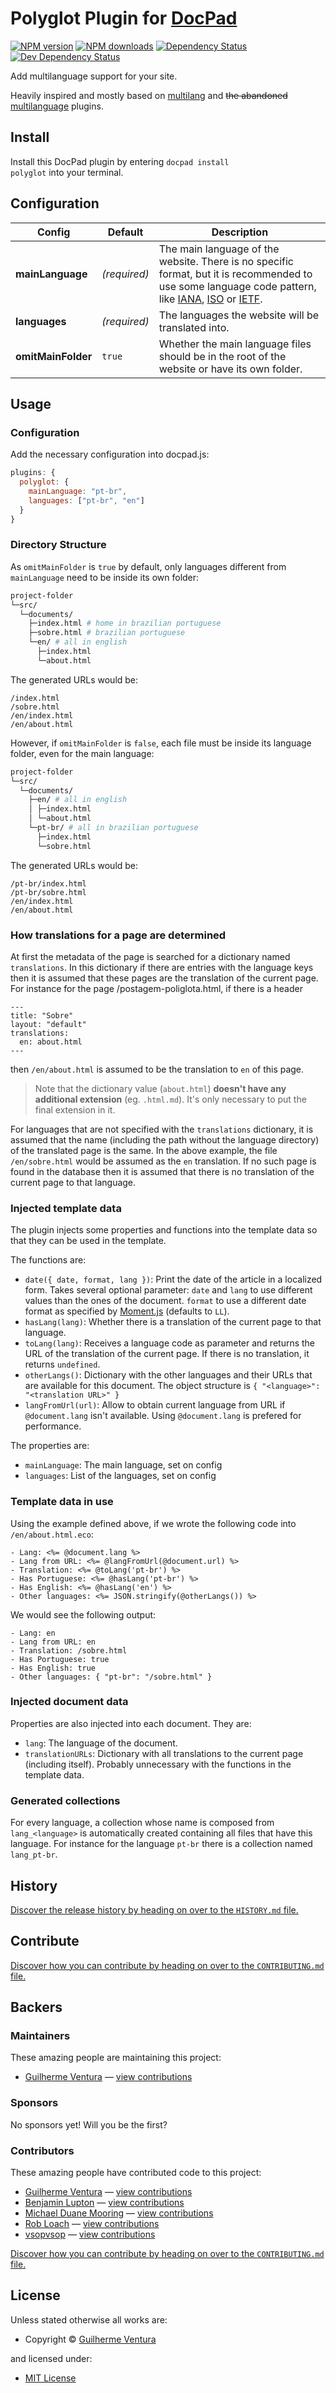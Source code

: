 # Polyglot Plugin for [DocPad](http://docpad.org)

<!-- BADGES/ -->

<span class="badge-npmversion"><a href="https://npmjs.org/package/docpad-plugin-polyglot" title="View this project on NPM"><img src="https://img.shields.io/npm/v/docpad-plugin-polyglot.svg" alt="NPM version" /></a></span>
<span class="badge-npmdownloads"><a href="https://npmjs.org/package/docpad-plugin-polyglot" title="View this project on NPM"><img src="https://img.shields.io/npm/dm/docpad-plugin-polyglot.svg" alt="NPM downloads" /></a></span>
<span class="badge-daviddm"><a href="https://david-dm.org/danguilherme/docpad-plugin-polyglot" title="View the status of this project's dependencies on DavidDM"><img src="https://img.shields.io/david/danguilherme/docpad-plugin-polyglot.svg" alt="Dependency Status" /></a></span>
<span class="badge-daviddmdev"><a href="https://david-dm.org/danguilherme/docpad-plugin-polyglot#info=devDependencies" title="View the status of this project's development dependencies on DavidDM"><img src="https://img.shields.io/david/dev/danguilherme/docpad-plugin-polyglot.svg" alt="Dev Dependency Status" /></a></span>

<!-- /BADGES -->


Add multilanguage support for your site.

Heavily inspired and mostly based on [multilang](https://www.npmjs.com/package/docpad-plugin-multilang) and <del>the abandoned</del> [multilanguage](https://www.npmjs.com/package/docpad-plugin-multilanguage) plugins.


<!-- INSTALL/ -->

<h2>Install</h2>

Install this DocPad plugin by entering <code>docpad install polyglot</code> into your terminal.

<!-- /INSTALL -->


<h2>Configuration</h2>

|Config|Default|Description|
|---|---|---|
|**mainLanguage**|*(required)*|The main language of the website. There is no specific format, but it is recommended to use some language code pattern, like [IANA](https://www.w3.org/International/questions/qa-html-language-declarations), [ISO](https://en.wikipedia.org/wiki/List_of_ISO_639-1_codes) or [IETF](https://en.wikipedia.org/wiki/IETF_language_tag).|
|**languages**|*(required)*|The languages the website will be translated into.|
|**omitMainFolder**|`true`|Whether the main language files should be in the root of the website or have its own folder.|

<h2>Usage</h2>

### Configuration
Add the necessary configuration into docpad.js:

```javascript
plugins: {
  polyglot: {
    mainLanguage: "pt-br",
    languages: ["pt-br", "en"]
  }
}
```

### Directory Structure
As `omitMainFolder` is `true` by default, only languages different from `mainLanguage` need to be inside its own folder:

```bash
project-folder
└─src/
  └─documents/
    ├─index.html # home in brazilian portuguese
    ├─sobre.html # brazilian portuguese
    └─en/ # all in english
      ├─index.html
      └─about.html
```

The generated URLs would be:

```
/index.html
/sobre.html
/en/index.html
/en/about.html
```

However, if `omitMainFolder` is `false`, each file must be inside its language folder, even for the main language:

```bash
project-folder
└─src/
  └─documents/
    ├─en/ # all in english
    │ ├─index.html
    │ └─about.html
    └─pt-br/ # all in brazilian portuguese
      ├─index.html
      └─sobre.html
```

The generated URLs would be:

```
/pt-br/index.html
/pt-br/sobre.html
/en/index.html
/en/about.html
```

### How translations for a page are determined
At first the metadata of the page is searched for a dictionary named `translations`. In this dictionary if there are entries with the language keys then it is assumed that these pages are the translation of the current page. For instance for the page /postagem-poliglota.html, if there is a header

```
---
title: "Sobre"
layout: "default"
translations:
  en: about.html
---
```
then `/en/about.html` is assumed to be the translation to `en` of this page.

> Note that the dictionary value (`about.html`) **doesn't have any additional extension** (eg. `.html.md`). It's only necessary to put the final extension in it.

For languages that are not specified with the `translations` dictionary, it is assumed that the name (including the path without the language directory) of the translated page is the same. In the above example, the file `/en/sobre.html` would be assumed as the `en` translation. If no such page is found in the database then it is assumed that there is no translation of the current page to that language.

### Injected template data
The plugin injects some properties and functions into the template data so that they can be used in the template.

The functions are:
- `date({ date, format, lang })`: Print the date of the article in a localized form. Takes several optional parameter: `date` and `lang` to use different values than the ones of the document. `format` to use a different date format as specified by [Moment.js](https://momentjs.com/) (defaults to `LL`).
- `hasLang(lang)`: Whether there is a translation of the current page to that language.
- `toLang(lang)`: Receives a language code as parameter and returns the URL of the translation of the current page. If there is no translation, it returns `undefined`.
- `otherLangs()`: Dictionary with the other languages and their URLs that are available for this document. The object structure is `{ "<language>": "<translation URL>" }`
- `langFromUrl(url)`: Allow to obtain current language from URL if `@document.lang` isn't available. Using `@document.lang` is prefered for performance.

The properties are:
- `mainLanguage`: The main language, set on config
- `languages`: List of the languages, set on config

### Template data in use
Using the example defined above, if we wrote the following code into `/en/about.html.eco`:

```
- Lang: <%= @document.lang %>
- Lang from URL: <%= @langFromUrl(@document.url) %>
- Translation: <%= @toLang('pt-br') %>
- Has Portuguese: <%= @hasLang('pt-br') %>
- Has English: <%= @hasLang('en') %>
- Other languages: <%= JSON.stringify(@otherLangs()) %>
```

We would see the following output:
```
- Lang: en
- Lang from URL: en
- Translation: /sobre.html
- Has Portuguese: true
- Has English: true
- Other languages: { "pt-br": "/sobre.html" }
```

### Injected document data
Properties are also injected into each document. They are:

- `lang`: The language of the document.
- `translationURLs`: Dictionary with all translations to the current page (including itself). Probably unnecessary with the functions in the template data.

### Generated collections
For every language, a collection whose name is composed from `lang_<language>` is automatically created containing all files that have this language. For instance for the language `pt-br` there is a collection named `lang_pt-br`.

<!-- HISTORY/ -->

<h2>History</h2>

<a href="https://github.com/danguilherme/docpad-plugin-polyglot/blob/master/HISTORY.md#files">Discover the release history by heading on over to the <code>HISTORY.md</code> file.</a>

<!-- /HISTORY -->


<!-- CONTRIBUTE/ -->

<h2>Contribute</h2>

<a href="https://github.com/danguilherme/docpad-plugin-polyglot/blob/master/CONTRIBUTING.md#files">Discover how you can contribute by heading on over to the <code>CONTRIBUTING.md</code> file.</a>

<!-- /CONTRIBUTE -->


<!-- BACKERS/ -->

<h2>Backers</h2>

<h3>Maintainers</h3>

These amazing people are maintaining this project:

<ul><li><a href="http://danguilherme.github.io/">Guilherme Ventura</a> — <a href="https://github.com/danguilherme/docpad-plugin-polyglot/commits?author=danguilherme" title="View the GitHub contributions of Guilherme Ventura on repository danguilherme/docpad-plugin-polyglot">view contributions</a></li></ul>

<h3>Sponsors</h3>

No sponsors yet! Will you be the first?



<h3>Contributors</h3>

These amazing people have contributed code to this project:

<ul><li><a href="http://danguilherme.github.io/">Guilherme Ventura</a> — <a href="https://github.com/danguilherme/docpad-plugin-polyglot/commits?author=danguilherme" title="View the GitHub contributions of Guilherme Ventura on repository danguilherme/docpad-plugin-polyglot">view contributions</a></li>
<li><a href="http://balupton.com">Benjamin Lupton</a> — <a href="https://github.com/danguilherme/docpad-plugin-polyglot/commits?author=balupton" title="View the GitHub contributions of Benjamin Lupton on repository danguilherme/docpad-plugin-polyglot">view contributions</a></li>
<li><a href="http://mdm.cc">Michael Duane Mooring</a> — <a href="https://github.com/danguilherme/docpad-plugin-polyglot/commits?author=mikeumus" title="View the GitHub contributions of Michael Duane Mooring on repository danguilherme/docpad-plugin-polyglot">view contributions</a></li>
<li><a href="http://robloach.net">Rob Loach</a> — <a href="https://github.com/danguilherme/docpad-plugin-polyglot/commits?author=RobLoach" title="View the GitHub contributions of Rob Loach on repository danguilherme/docpad-plugin-polyglot">view contributions</a></li>
<li><a href="https://github.com/vsopvsop">vsopvsop</a> — <a href="https://github.com/danguilherme/docpad-plugin-polyglot/commits?author=vsopvsop" title="View the GitHub contributions of vsopvsop on repository danguilherme/docpad-plugin-polyglot">view contributions</a></li></ul>

<a href="https://github.com/danguilherme/docpad-plugin-polyglot/blob/master/CONTRIBUTING.md#files">Discover how you can contribute by heading on over to the <code>CONTRIBUTING.md</code> file.</a>

<!-- /BACKERS -->


<!-- LICENSE/ -->

<h2>License</h2>

Unless stated otherwise all works are:

<ul><li>Copyright &copy; <a href="http://danguilherme.github.io/">Guilherme Ventura</a></li></ul>

and licensed under:

<ul><li><a href="http://spdx.org/licenses/MIT.html">MIT License</a></li></ul>

<!-- /LICENSE -->
